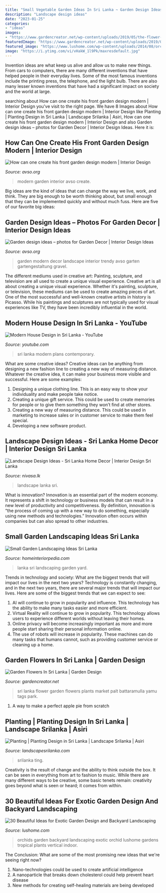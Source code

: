 ```yaml
---
title: "Small Vegetable Garden Ideas In Sri Lanka ~ Garden Design Ideas – Photos For Garden Decor"
description: "Landscape design ideas"
date: "2023-01-25"
categories:
- "ideas"
images:
- "https://www.gardencreator.net/wp-content/uploads/2019/05/the-flower-market-battaramulla-c2b7-yamu-with-regard-to-garden-flowers-in-sri-lanka-1024x683.jpg"
featuredImage: "https://www.gardencreator.net/wp-content/uploads/2019/05/the-flower-market-battaramulla-c2b7-yamu-with-regard-to-garden-flowers-in-sri-lanka-1024x683.jpg"
featured_image: "https://www.lushome.com/wp-content/uploads/2014/08/orchids-flowering-plants-garden-design-ideas-10.jpg"
image: "https://i.ytimg.com/vi/vHakW_1l9Pk/maxresdefault.jpg"
---
```



Invention ideas are what keep us alive and allow us to make new things. From cars to computers, there are many different inventions that have helped people in their everyday lives. Some of the most famous inventions include the printing press, the telephone, and the light bulb. There are also many lesser known inventions that have had a significant impact on society and the world at large.

	

		
searching about How can one create his front garden design modern | Interior Design you've visit to the right page. We have 8 Images about How can one create his front garden design modern | Interior Design like Planting | Planting Design in Sri Lanka | Landscape Srilanka | Asiri, How can one create his front garden design modern | Interior Design and also Garden design ideas – photos for Garden Decor | Interior Design Ideas. Here it is:
		
    
## How Can One Create His Front Garden Design Modern | Interior Design

<img loading=lazy src="http://www.avso.org/wp-content/uploads/2014/11/how-can-one-create-his-front-garden-design-modern-1415091085.jpg" onerror="this.onerror=null;this.src='https://tse2.mm.bing.net/th?id=OIP.GIKBIReO4fQGNyAHxDE8LAHaLH&amp;pid=15.1';" alt="How can one create his front garden design modern | Interior Design">

_Source: avso.org_

>modern garden interior avso create. 

	

Big ideas are the kind of ideas that can change the way we live, work, and think. They are big enough to be worth thinking about, but small enough that they can be implemented quickly and without much fuss. Here are five of our favorite big ideas: 

    
## Garden Design Ideas – Photos For Garden Decor | Interior Design Ideas

<img loading=lazy src="http://www.avso.org/wp-content/uploads/2014/11/garden-design-ideas-photos-for-garden-decor-1415699180.jpg" onerror="this.onerror=null;this.src='https://tse3.mm.bing.net/th?id=OIP.0lhPYSelw8ca63hxsNxl4AHaLG&amp;pid=15.1';" alt="Garden design ideas – photos for Garden Decor | Interior Design Ideas">

_Source: avso.org_

>garden modern decor landscape interior trendy avso garten gartengestaltung gravel. 

	

The different mediums used in creative art: Painting, sculpture, and television are all used to create a unique visual experience.
Creative art is all about creating a unique visual experience. Whether it's painting, sculpture, or television, these mediums can be used to create amazing pieces of art. One of the most successful and well-known creative artists in history is Picasso. While his paintings and sculptures are not typically used for visual experiences like TV, they have been incredibly influential in the world.

    
## Modern House Design In Sri Lanka - YouTube

<img loading=lazy src="https://i.ytimg.com/vi/vHakW_1l9Pk/maxresdefault.jpg" onerror="this.onerror=null;this.src='https://tse3.mm.bing.net/th?id=OIP.GbnB3ozTSB-MlWhNc2SmHgHaEK&amp;pid=15.1';" alt="Modern House Design in Sri Lanka - YouTube">

_Source: youtube.com_

>sri lanka modern plans contemporary. 

	

What are some creative ideas?
Creative ideas can be anything from designing a new fashion line to creating a new way of measuring distance. Whatever the creative idea, it can make your business more visible and successful. Here are some examples:
1. Designing a unique clothing line. This is an easy way to show your individuality and make people take notice.
2. Creating a unique gift service. This could be used to create memories for people or to give them something they won’t find at other stores.
3. Creating a new way of measuring distance. This could be used in marketing to increase sales or in customer service to make them feel special.
4. Developing a new software product.

    
## Landscape Design Ideas - Sri Lanka Home Decor | Interior Design Sri Lanka

<img loading=lazy src="https://www.nivasa.lk/wp-content/uploads/2012/11/0004.jpg" onerror="this.onerror=null;this.src='https://tse2.mm.bing.net/th?id=OIP.4_CZwL2CcD8McdCMW0rYnQHaJk&amp;pid=15.1';" alt="Landscape Design Ideas - Sri Lanka Home Decor | Interior Design Sri Lanka">

_Source: nivasa.lk_

>landscape lanka sri. 

	

What is innovation?
Innovation is an essential part of the modern economy. It represents a shift in technology or business models that can result in a new level of productivity and competitiveness. By definition, innovation is “the process of coming up with a new way to do something, especially using new methods and technologies.” Innovation often occurs within companies but can also spread to other industries.

    
## Small Garden Landscaping Ideas Sri Lanka

<img loading=lazy src="https://i.pinimg.com/736x/95/fb/a1/95fba180e4dd767b9809b352785551e8.jpg" onerror="this.onerror=null;this.src='https://tse3.mm.bing.net/th?id=OIP.gJfr2VWs0RnGMO0zotGdvwHaMh&amp;pid=15.1';" alt="Small Garden Landscaping Ideas Sri Lanka">

_Source: homeinteriorpedia.com_

>lanka sri landscaping garden yard. 

	

Trends in technology and society: What are the biggest trends that will impact our lives in the next two years?
Technology is constantly changing, and in the next two years, there are several major trends that will impact our lives. Here are some of the biggest trends that we can expect to see: 
1) AI will continue to grow in popularity and influence. This technology has the ability to make many tasks easier and more efficient. 
2) Virtual Reality will continue to grow in popularity. This technology allows users to experience different worlds without leaving their homes. 
3) Online privacy will become increasingly important as more and more people start sharing their personal information online. 
4) The use of robots will increase in popularity. These machines can do many tasks that humans cannot, such as providing customer service or cleaning up a home.

    
## Garden Flowers In Sri Lanka | Garden Design

<img loading=lazy src="https://www.gardencreator.net/wp-content/uploads/2019/05/the-flower-market-battaramulla-c2b7-yamu-with-regard-to-garden-flowers-in-sri-lanka-1024x683.jpg" onerror="this.onerror=null;this.src='https://tse4.mm.bing.net/th?id=OIP.W9AiILyTiIXicztPCImoZQHaE8&amp;pid=15.1';" alt="Garden Flowers In Sri Lanka | Garden Design">

_Source: gardencreator.net_

>sri lanka flower garden flowers plants market palt battaramulla yamu tags park. 

	

1. A way to make a perfect apple pie from scratch 

    
## Planting | Planting Design In Sri Lanka | Landscape Srilanka | Asiri

<img loading=lazy src="http://www.landscapesrilanka.com/img/services/Planting/7_large.jpg" onerror="this.onerror=null;this.src='https://tse3.mm.bing.net/th?id=OIP.Yg9F8lunmgmIvmSPqyALTwHaE7&amp;pid=15.1';" alt="Planting | Planting Design in Sri Lanka | Landscape Srilanka | Asiri">

_Source: landscapesrilanka.com_

>srilanka ting. 

	

Creativity is the result of change and the ability to think outside the box. It can be seen in everything from art to fashion to music. While there are many different ways to be creative, some basic tenets remain: creativity goes beyond what is seen or heard; it comes from within.

    
## 30 Beautiful Ideas For Exotic Garden Design And Backyard Landscaping

<img loading=lazy src="https://www.lushome.com/wp-content/uploads/2014/08/orchids-flowering-plants-garden-design-ideas-10.jpg" onerror="this.onerror=null;this.src='https://tse4.mm.bing.net/th?id=OIP.TAPq-jH4a-4X5VrigKlIcQHaFi&amp;pid=15.1';" alt="30 Beautiful Ideas for Exotic Garden Design and Backyard Landscaping">

_Source: lushome.com_

>orchids garden backyard landscaping exotic orchid lushome gardens tropical plants vertical indoor. 

	

The Conclusion: What are some of the most promising new ideas that we're seeing right now?
1. Nano-technologies could be used to create artificial intelligence
2. A nanoparticle that breaks down cholesterol could help prevent heart disease
3. New methods for creating self-healing materials are being developed

